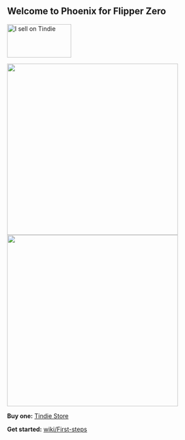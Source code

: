 ## Welcome to Phoenix for Flipper Zero

 <a href="https://www.tindie.com/stores/flipperphoenix/?ref=offsite_badges&utm_source=sellers_FlipperPhoenix&utm_medium=badges&utm_campaign=badge_medium"><img src="https://d2ss6ovg47m0r5.cloudfront.net/badges/tindie-mediums.png" alt="I sell on Tindie" width="150" height="78"></a>

<p float="center">
  <img src="https://github.com/PaulGG-Code/Flipper-Phoenix/assets/34073221/130c058c-7d42-4037-94fa-375a56976e54" width="400" />
  <img src="https://github.com/PaulGG-Code/Flipper-Phoenix/assets/34073221/a5adda40-9c21-44d1-9c15-1a6f12275b10" width="400" /> 
</p>

**Buy one:** [Tindie Store](https://www.tindie.com/stores/flipperphoenix/)

**Get started:** [wiki/First-steps](https://github.com/PaulGG-Code/Flipper-Phoenix/wiki/First-steps)


